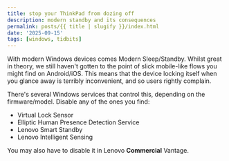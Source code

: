 ```yaml
---
title: stop your ThinkPad from dozing off
description: modern standby and its consequences
permalink: posts/{{ title | slugify }}/index.html
date: '2025-09-15'
tags: [windows, tidbits]
---
```

With modern Windows devices comes Modern Sleep/Standby. Whilst great in theory, we still haven't gotten to the point of slick mobile-like flows
you might find on Android/iOS. This means that the device locking itself when you glance away is terribly inconvenient, and so users rightly complain.

There's several Windows services that control this, depending on the firmware/model. Disable any of the ones you find:
- Virtual Lock Sensor
- Elliptic Human Presence Detection Service
- Lenovo Smart Standby
- Lenovo Intelligent Sensing

You may also have to disable it in Lenovo **Commercial** Vantage.

